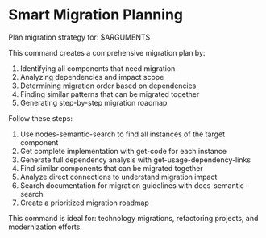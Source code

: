 # Smart Migration Planning
Plan migration strategy for: $ARGUMENTS

This command creates a comprehensive migration plan by:
1. Identifying all components that need migration
2. Analyzing dependencies and impact scope
3. Determining migration order based on dependencies
4. Finding similar patterns that can be migrated together
5. Generating step-by-step migration roadmap

Follow these steps:
1. Use nodes-semantic-search to find all instances of the target component
2. Get complete implementation with get-code for each instance
3. Generate full dependency analysis with get-usage-dependency-links
4. Find similar components that can be migrated together
5. Analyze direct connections to understand migration impact
6. Search documentation for migration guidelines with docs-semantic-search
7. Create a prioritized migration roadmap

This command is ideal for: technology migrations, refactoring projects, and modernization efforts.